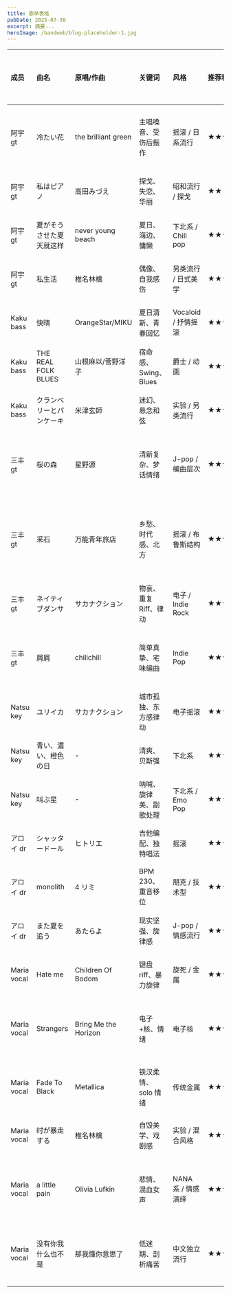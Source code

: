 ```yaml
---
title: 歌单表格
pubDate: 2025-07-30
excerpt: 摘要...
heroImage: /bandweb/blog-placeholder-1.jpg
---
```


| 成员        | 曲名                     | 原唱/作曲            | 关键词                 | 风格                | 推荐程度 | 适合练习            | 试听链接（可补充） |
| :---------- | :----------------------- | :------------------- | :--------------------- | :------------------ | :------- | :------------------ | :----------------- |
| 阿宇 gt     | 冷たい花                 | the brilliant green  | 主唱嗓音、受伤后振作   | 摇滚 / 日系流行     | ★★★      | 适合副歌练习        |                    |
| 阿宇 gt     | 私はピアノ               | 高田みづえ           | 探戈、失恋、华丽       | 昭和流行 / 探戈     | ★★       | 编曲欣赏            |                    |
| 阿宇 gt     | 夏がそうさせた夏天就这样 | never young beach    | 夏日、海边、慵懒       | 下北系 / Chill pop  | ★★★      | 主唱练习            |                    |
| 阿宇 gt     | 私生活                   | 椎名林檎             | 偶像、自我感伤         | 另类流行 / 日式美学 | ★★★★     | 风格演绎            |                    |
| Kaku bass   | 快晴                     | OrangeStar/MIKU      | 夏日清新、青春回忆     | Vocaloid / 抒情摇滚 | ★★★      | 变调练习            |                    |
| Kaku bass   | THE REAL FOLK BLUES      | 山根麻以/菅野洋子    | 宿命感、Swing、Blues   | 爵士 / 动画         | ★★★★     | 律动练习            |                    |
| Kaku bass   | クランベリーとパンケーキ | 米津玄師             | 迷幻、悬念和弦         | 实验 / 另类流行     | ★★★      | 听感分析            |                    |
| 三丰 gt     | 桜の森                   | 星野源               | 清新复杂、梦话情绪     | J-pop / 编曲层次    | ★★★★     | 律动+现场分析       |                    |
| 三丰 gt     | 采石                     | 万能青年旅店         | 乡愁、时代感、北方     | 摇滚 / 布鲁斯结构   | ★★★★★    | 节奏训练 + 结构赏析 |                    |
| 三丰 gt     | ネイティブダンサ         | サカナクション       | 物哀、重复 Riff、律动  | 电子 / Indie Rock   | ★★★★★    | 律动表达            |                    |
| 三丰 gt     | 屑屑                     | chilichill           | 简单真挚、宅味编曲     | Indie Pop           | ★★★★     | 个人共鸣练习        |                    |
| Natsu key   | ユリイカ                 | サカナクション       | 城市孤独、东方感律动   | 电子摇滚            | ★★★★     | 夜晚听感            |                    |
| Natsu key   | 青い、濃い、橙色の日     | -                    | 清爽、贝斯强           | 下北系              | ★★★      | 和声练习            |                    |
| Natsu key   | 叫ぶ星                   | -                    | 呐喊、旋律美、副歌处理 | 下北系 / Emo Pop    | ★★★★     | 编排欣赏            |                    |
| アロイ dr   | シャッタードール         | ヒトリエ             | 吉他编配、独特唱法     | 摇滚                | ★★★      | 情绪表达            |                    |
| アロイ dr   | monolith                 | 4 リミ               | BPM 230、重音移位      | 朋克 / 技术型       | ★★★      | 技巧节奏            |                    |
| アロイ dr   | また夏を追う             | あたらよ             | 现实坚强、旋律感       | J-pop / 情感流行    | ★★★★     | 旋律欣赏            |                    |
| Maria vocal | Hate me                  | Children Of Bodom    | 键盘 riff、暴力旋律    | 旋死 / 金属         | ★★★★★    | 爆发表达            |                    |
| Maria vocal | Strangers                | Bring Me the Horizon | 电子+核、情绪          | 电子核              | ★★★★     | 现代风格演绎        |                    |
| Maria vocal | Fade To Black            | Metallica            | 铁汉柔情、solo 情绪    | 传统金属            | ★★★★★    | solo 情绪模仿       |                    |
| Maria vocal | 时が暴走する             | 椎名林檎             | 自毁美学、戏剧感       | 实验 / 混合风格     | ★★★★★    | 唱腔研究            |                    |
| Maria vocal | a little pain            | Olivia Lufkin        | 悲情、混血女声         | NANA 系 / 情感演绎  | ★★★★★    | 情绪控制练习        |                    |
| Maria vocal | 没有你我什么也不是       | 那我懂你意思了       | 低迷期、剖析痛苦       | 中文独立流行        | ★★★★     | 歌词共鸣练习        |                    |
